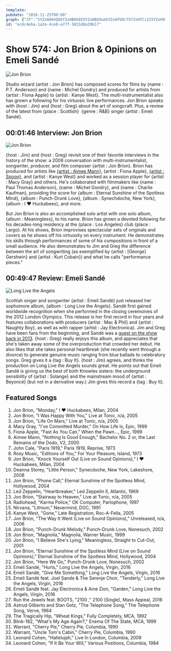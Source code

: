 ```yaml
---
template: 
pubdate: "2016-11-25T00:00"
graph: {"2Y":"5YZxHdHVQO5YZxHBHhEE5YZxHBG9um5YZxHfUOr75YZxHTCcI25YZxH9i86h5YZxHwI71x5YZxHBAy8P5YZxHNQRu55YZxHbMrnB5YZxHUQ0TETCcI2lWNYQ9i86hBF0x7BG9umjf6sc9i86hjf6scdHVQOuFfRS","2AZ":"97qipdiXHe97qipBHm1G97qipX6cfd4o4MOdiXHe"}
id: "ec6c4eba-1a2e-4ce8-a77f-5021d8a39b17"
---
```






# Show 574: Jon Brion & Opinions on Emeli Sandé

![Jon Brion](https://static.soundopinions.org/images/2016/jonbrion_web.jpg)

Studio wizard {artist : Jon Brion} has composed scores for films by {name : P.T. Anderson} and {name : Michel Gondry} and produced for artists from {artist : Fiona Apple} to {artist : Kanye West}. The multi-instrumentalist also has grown a following for his virtuosic live performances. Jon Brion speaks with {host : Jim} and {host : Greg} about the art of songcraft. Plus, a review of the latest from {place : Scottish}  {genre : R&B} singer {artist : Emeli Sandé}.



## 00:01:46 Interview: Jon Brion

![Jon Brion](https://static.soundopinions.org/assets/574/2Y0.jpg)

{host : Jim} and {host : Greg} revisit one of their favorite interviews in the history of the show: a 2006 conversation with multi-instrumentalist, songwriter, producer, and film composer {artist : Jon Brion}. Brion has produced for artists like [{artist : Aimee Mann}](/show/372/), {artist : Fiona Apple}, [{artist : Spoon}](/show/476/), and {artist : Kanye West} and worked as a session player for {artist : Macy Gray} and others. He's collaborated with filmmakers like {name : Paul Thomas Anderson}, {name : Michel Gondry}, and {name : Charlie Kaufman}, providing the score for {album : Eternal Sunshine of the Spotless Mind}, {album : Punch-Drunk Love}, {album : Synechdoche, New York}, {album : I ♥ Huckabees}, and more.

But Jon Brion is also an accomplished solo artist with one solo album, {album : Meaningless}, to his name. Brion has grown a devoted following for his decades-long residency at the {place : Los Angeles} club {place : Largo}. At his shows, Brion improvises spectacular sets of originals and covers as he shows off his virtuosity on every instrument. He demonstrates his skills through performances of some of his compositions in front of a small audience. He also demonstrates to Jim and Greg the difference between the art of songwriting (as exemplified by {artist : [George] Gershwin} and {artist : Kurt Cobain}) and what he calls "performance pieces."



## 00:49:47 Review: Emeli Sandé

![Long Live the Angels](https://static.soundopinions.org/assets/574/2AZ0.jpg)

Scottish singer and songwriter {artist : Emeli Sandé} just released her sophomore album, {album : Long Live the Angels}. Sandé first gained worldwide recognition when she performed in the closing ceremonies of the 2012 London Olympics. This release is her first record in four years and features collaborations with producers {artist : Mac & Phil} and {artist : Naughty Boy}, as well as with rapper {artist : Jay Electronica}. Jim and Greg have been fans from the beginning, and Sandé was a [guest on the show back in 2013](/show/384/#emelisande). {host : Greg} really enjoys this album, and appreciates that she's taken away some of the overproduction that crowded her debut. He also likes that she takes personal heartbreak (she recently went through a divorce) to generate genuine music ranging from blue ballads to celebratory songs. Greg gives it a {tag : Buy It}. {host : Jim} agrees, and thinks the production on Long Live the Angels sounds great. He points out that Emeli Sandé is giving us the best of both Knowles sisters: the underground sensibility of {artist : Solange} and the mainstream mood of {artist : Beyoncé} (but not in a derivative way.) Jim gives this record a {tag : Buy It}.



## Featured Songs

1. Jon Brion, "Monday," I ♥ Huckabees, Milan, 2004
2. Jon Brion, "I Was Happy With You," Live at Tonic, n/a, 2005
3. Jon Brion, "Life On Mars," Live at Tonic, n/a, 2005
4. Macy Gray, "I've Committed Murder," On How Life Is, Epic, 1999
5. Fiona Apple, "Fast As You Can," When the Pawn..., Epic, 1999
6. Aimee Mann, "Nothing Is Good Enough," Bachelor No. 2 or, the Last Remains of the Dodo, V2, 2000
7. John Cale, "Paris 1919," Paris 1919, Reprise, 1973
8. Roxy Music, "Editions of You," For Your Pleasure, Island, 1973
9. Jon Brion, "Knock Yourself Out (Live on Sound Opinions)," I ♥ Huckabees, Milan, 2004
10. Deanna Storey, "Little Person," Synecdoche, New York, Lakeshore, 2008
11. Jon Brion, "Phone Call," Eternal Sunshine of the Spotless Mind, Hollywood, 2004
12. Led Zeppelin, "Heartbreaker," Led Zeppelin II, Atlantic, 1969
13. Jon Brion, "Stairway to Heaven," Live at Tonic, n/a, 2005
14. Radiohead, "Karma Police," OK Computer, Parlophone, 1997
15. Nirvana, "Lithium," Nevermind, DGC, 1991
16. Kanye West, "Gone," Late Registration, Roc-A-Fella, 2005
17. Jon Brion, "The Way It Went (Live on Sound Opinions)," Unreleased, n/a, 2006
18. Jon Brion, "Punch-Drunk Melody," Punch-Drunk Love, Nonesuch, 2002
19. Jon Brion, "Magnolia," Magnolia, Warner Music, 1999
20. Jon Brion, "I Believe She's Lying," Meaningless, Straight to Cut-Out, 2001
21. Jon Brion, "Eternal Sunshine of the Spotless Mind (Live on Sound Opinions)," Eternal Sunshine of the Spotless Mind, Hollywood, 2004
22. Jon Brion, "Here We Go," Punch-Drunk Love, Nonesuch, 2002
23. Emeli Sandé, "Hurts," Long Live the Angels, Virgin, 2016
24. Emeli Sandé, "Give Me Something," Long Live the Angels, Virgin, 2016
25. Emeli Sandé feat. Joel Sande & The Serenje Choir, "Tenderly," Long Live the Angels, Virgin, 2016
26. Emeli Sandé feat. Jay Electronica & Aine Zion, "Garden," Long Live the Angels, Virgin, 2016
27. Run the Jewels feat. BOOTS, "2100 ," 2100 (Single), Mass Appeal, 2016
28. Astrud Gilberto and Stan Getz, "The Telephone Song," The Telephone Song, Verve, 1964
29. The Tragically Hip, "Wheat Kings," Fully Completely, MCA, 1992
30. Blink-182, "What's My Age Again?," Enema Of The State, MCA, 1999
31. Warrant, "Cherry Pie," Cherry Pie, Columbia, 1990
32. Warrant, "Uncle Tom's Cabin," Cherry Pie, Columbia, 1990
33. Leonard Cohen, "Hallelujah," Live In London, Columbia, 2009
34. Leonard Cohen, "If It Be Your Will," Various Positions, Columbia, 1984